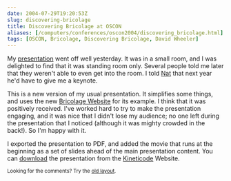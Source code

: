 ```yaml
--- 
date: 2004-07-29T19:20:53Z
slug: discovering-bricolage
title: Discovering Bricolage at OSCON
aliases: [/computers/conferences/oscon2004/discovering_bricolage.html]
tags: [OSCON, Bricolage, Discovering Bricolage, David Wheeler]
---
```


<p>My <a href="http://conferences.oreillynet.com/cs/os2004/view/e_sess/5312" title="Discovering Bricolage Description">presentation</a> went off well yesterday. It was in a small room, and I was delighted to find that it was standing room only. Several people told me later that they weren't able to even get into the room. I told <a href="http://use.perl.org/~gnat/journal/" title="Nat's Journal">Nat</a> that next year he'd have to give me a keynote.</p>

<p>This is a new version of my usual presentation. It simplifies some things, and uses the new <a href="http://www.bricolage.cc/" title="Bricolage Website">Bricolage Website</a> for its example. I think that it was positively received. I've worked hard to try to make the presentation engaging, and it was nice that I didn't lose my audience; no one left during the presentation that I noticed (although it was mighty crowded in the back!). So I'm happy with it.</p>

<p>I exported the presentation to PDF, and added the movie that runs at the beginning as a set of slides ahead of the main presentation content. You can <a href="http://www.kineticode.com/docs/discovering_bricolage.pdf" title="Download discovering_bricolage.pdf">download</a> the presentation from the <a href="http://www.kineticode.com/" title="Kineticode Website">Kineticode</a> Website.</p>

<p class="past"><small>Looking for the comments? Try the <a rel="nofollow" href="//past.justatheory.com/computers/conferences/oscon2004/discovering_bricolage.html">old layout</a>.</small></p>


